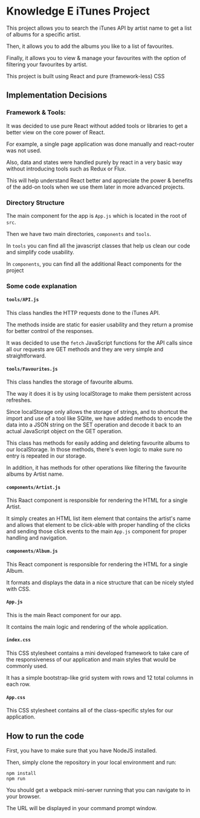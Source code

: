 # Knowledge E iTunes Project
This project allows you to search the iTunes API by artist name to get a list of albums for a specific artist.

Then, it allows you to add the albums you like to a list of favourites.

Finally, it allows you to view & manage your favourites with the option of filtering your favourites by artist.

This project is built using React and pure (framework-less) CSS

## Implementation Decisions

### Framework & Tools:

It was decided to use pure React without added tools or libraries to get a better view on the core power of React.

For example, a single page application was done manually and react-router was not used.

Also, data and states were handled purely by react in a very basic way without introducing tools such as Redux or Flux.

This will help understand React better and appreciate the power & benefits of the add-on tools when we use them later in more advanced projects.

### Directory Structure

The main component for the app is `App.js` which is located in the root of `src`.

Then we have two main directories, `components` and `tools`.

In `tools` you can find all the javascript classes that help us clean our code and simplify code usability. 

In `components`, you can find all the additional React components for the project

### Some code explanation

#### `tools/API.js`

This class handles the HTTP requests done to the iTunes API.

The methods inside are static for easier usability and they return a promise for better control of the responses.

It was decided to use the `fetch` JavaScript functions for the API calls since all our requests are GET methods and they are very simple and straightforward.

#### `tools/Favourites.js`

This class handles the storage of favourite albums.

The way it does it is by using localStorage to make them persistent across refreshes.

Since localStorage only allows the storage of strings, and to shortcut the import and use of a tool like SQlite, we have added methods to encode the data into a JSON string on the SET operation and decode it back to an actual JavaScript object on the GET operation.

This class has methods for easily adding and deleting favourite albums to our localStorage. In those methods, there's even logic to make sure no entry is repeated in our storage.

In addition, it has methods for other operations like filtering the favourite albums by Artist name.


#### `components/Artist.js`

This Raact component is responsible for rendering the HTML for a single Artist.

It simply creates an HTML list item element that contains the artist's name and allows that element to be click-able with proper handling of the clicks and sending those click events to the main `App.js` component for proper handling and navigation.

#### `components/Album.js`

This React component is responsible for rendering the HTML for a single Album. 

It formats and displays the data in a nice structure that can be nicely styled with CSS.

#### `App.js`

This is the main React component for our app.

It contains the main logic and rendering of the whole application.

#### `index.css`

This CSS stylesheet contains a mini developed framework to take care of the responsiveness of our application and main styles that would be commonly used.

It has a simple bootstrap-like grid system with rows and 12 total columns in each row.

#### `App.css`

This CSS stylesheet contains all of the class-specific styles for our application.

## How to run the code

First, you have to make sure that you have NodeJS installed.

Then, simply clone the repository in your local environment and run:

```
npm install
npm run
```

You should get a webpack mini-server running that you can navigate to in your browser. 

The URL will be displayed in your command prompt window.

